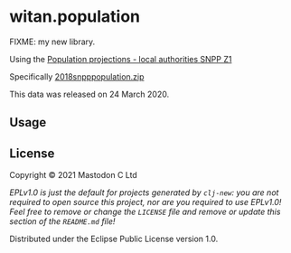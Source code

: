 # witan.population

FIXME: my new library.

Using the [Population projections - local authorities SNPP
Z1](https://www.ons.gov.uk/peoplepopulationandcommunity/populationandmigration/populationprojections/datasets/localauthoritiesinenglandz1)

Specifically
[2018snpppopulation.zip](https://www.ons.gov.uk/file?uri=%2fpeoplepopulationandcommunity%2fpopulationandmigration%2fpopulationprojections%2fdatasets%2flocalauthoritiesinenglandz1%2f2018based/2018snpppopulation.zip)

This data was released on 24 March 2020.

## Usage

## License

Copyright © 2021 Mastodon C Ltd

_EPLv1.0 is just the default for projects generated by `clj-new`: you are not_
_required to open source this project, nor are you required to use EPLv1.0!_
_Feel free to remove or change the `LICENSE` file and remove or update this_
_section of the `README.md` file!_

Distributed under the Eclipse Public License version 1.0.
